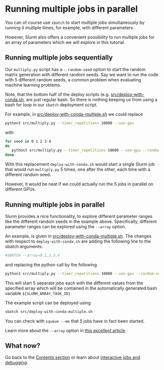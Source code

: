 # Running multiple jobs in parallel 

You can of course use `sbatch` to start multiple jobs simultaneously by running it multiple times, for example, with different parameters. 

However, Slurm also offers a convenient possibility to run multiple jobs for an array of parameters which we will explore in this tutorial. 

## Running multiple jobs sequentially 

Our `multiply.py` script has a `--random-seed` option to start the random matrix generation with different random seeds. Say we want to run the code with 5 different random seeds, a common problem when evaluating machine learning problems. 

Note, that the bottom half of the deploy scripts (e.g. [src/deploy-with-conda.sh](/src/deploy-with-conda.sh), are just regular bash. So there is nothing keeping us from using a bash for loop in our `sbatch` deployment script. 

For example, in [src/deploy-with-conda-multiple.sh](/src/deploy-with-conda-multiple.sh) we could replace
````bash
python3 src/multiply.py --timer_repetitions 10000 --use-gpu
````
with 
````bash
for seed in 0 1 2 3 4
do
   python3 src/multiply.py --timer_repetitions 10000 --use-gpu --random-seed $seed
done
````

With this replacement `deploy-with-conda.sh` would start a single Slurm job that would run `multiply.py` 5 times, one after the other, each time with a different random seed. 

However, it would be neat if we could actually run the 5 jobs in parallel on different GPUs. 

## Running multiple jobs in parallel 

Slurm provides a nice functionality, to explore different parameter ranges like the different random seeds in the example above. Specifically, different parameter ranges can be explored using the `--array` option. 

An example, is given in [src/deploy-with-conda-multiple.sh](/src/deploy-with-conda-multiple.sh). The changes with respect to `deploy-with-conda.sh` are adding the following line to the sbatch arguments:

````bash
#SBATCH --array=0,1,2,3,4
````

and replacing the python call by the following 
````bash
python3 src/multiply.py --timer_repetitions 10000 --use-gpu --random-seed ${SLURM_ARRAY_TASK_ID} 
````

This will start 5 separate jobs each with the different values from the specified array which will be contained in the automatically generated bash variable `${SLURM_ARRAY_TASK_ID}`. 

The example script can be deployed using 

````bash
sbatch src/deploy-with-conda-multiple.sh
````

You can check with `squeue --me` that 5 jobs have in fact been started. 

Learn more about the `--array` option in [this excellent article](https://slurm.schedmd.com/job_array.html).

## What now?

Go back to the [Contents section](/README.md#contents) or learn about [interactive jobs and debugging](/instructions/interactive-jobs.md). 